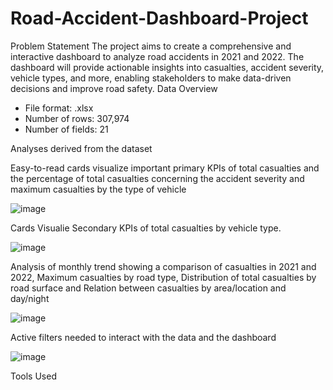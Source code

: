# Road-Accident-Dashboard-Project
Problem Statement
The project aims to create a comprehensive and interactive dashboard to analyze road accidents in 2021 and 2022. The dashboard will provide actionable insights into casualties, accident severity, vehicle types, and more, enabling stakeholders to make data-driven decisions and improve road safety.
Data Overview

- File format: .xlsx
- Number of rows: 307,974
- Number of fields: 21

Analyses derived from the dataset

Easy-to-read cards visualize important primary KPIs of total casualties and the percentage of total casualties concerning the accident severity and maximum casualties by the type of vehicle

![image](https://github.com/user-attachments/assets/edf51260-5b36-4af7-b85b-686a20b9b8ad)

Cards Visualie Secondary KPIs of total casualties by vehicle type.

![image](https://github.com/user-attachments/assets/dfd0485b-d653-4d4d-86d7-8c593b8873c5)

 Analysis of monthly trend showing a comparison of casualties in 2021 and 2022, Maximum casualties by road type, Distribution of total casualties by road surface and Relation between casualties by area/location and day/night

![image](https://github.com/user-attachments/assets/c72c7dc2-0110-495e-94a7-b58269a1bc0c)


Active filters needed to interact with the data and the dashboard

![image](https://github.com/user-attachments/assets/04efd755-9b39-4291-a8d6-f71531ccbaf2)

Tools Used













     







